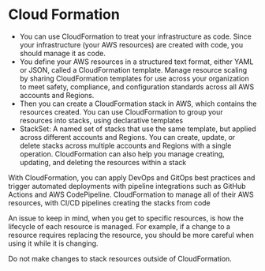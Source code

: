 
# Cloud Formation
- You can use CloudFormation to treat your infrastructure as code. Since your infrastructure (your AWS resources) are created with code, you should manage it as code. 
- You define your AWS resources in a structured text format, either YAML or JSON, called a CloudFormation template. Manage resource scaling by sharing CloudFormation templates for use across your organization to meet safety, compliance, and configuration standards across all AWS accounts and Regions.
- Then you can create a CloudFormation stack in AWS, which contains the resources created. You can use CloudFormation to group your resources into stacks, using declarative templates
- StackSet: A named set of stacks that use the same template, but applied across different accounts and Regions. You can create, update, or delete stacks across multiple accounts and Regions with a single operation.
CloudFormation can also help you manage creating, updating, and deleting the resources within a stack

With CloudFormation, you can apply DevOps and GitOps best practices and trigger automated deployments with pipeline integrations such as GitHub Actions and AWS CodePipeline. CloudFormation to manage all of their AWS resources, with CI/CD pipelines creating the stacks from code

An issue to keep in mind, when you get to specific resources, is how the lifecycle of each resource is managed. For example, if a change to a resource requires replacing the resource, you should be more careful when using it while it is changing. 

Do not make changes to stack resources outside of CloudFormation. 